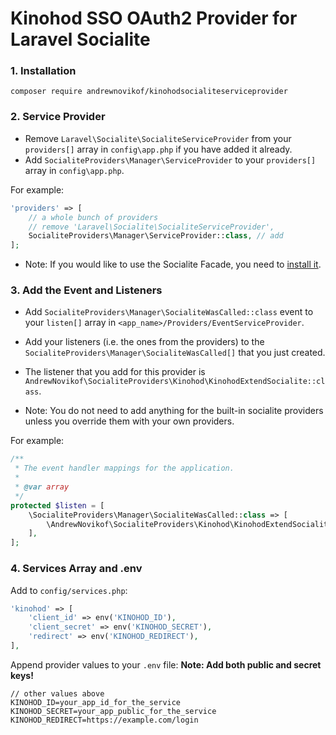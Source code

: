 # Kinohod SSO OAuth2 Provider for Laravel Socialite

### 1. Installation

`composer require andrewnovikof/kinohodsocialiteserviceprovider`

### 2. Service Provider

* Remove `Laravel\Socialite\SocialiteServiceProvider` from your `providers[]` array in `config\app.php` if you have added it already.
* Add `SocialiteProviders\Manager\ServiceProvider` to your `providers[]` array in `config\app.php`.

For example:
```php
'providers' => [
    // a whole bunch of providers
    // remove 'Laravel\Socialite\SocialiteServiceProvider',
    SocialiteProviders\Manager\ServiceProvider::class, // add
];
```
* Note: If you would like to use the Socialite Facade, you need to [install it](http://laravel.com/docs/5.2/authentication#social-authentication).

### 3. Add the Event and Listeners

* Add `SocialiteProviders\Manager\SocialiteWasCalled::class` event to your `listen[]` array in `<app_name>/Providers/EventServiceProvider`.

* Add your listeners (i.e. the ones from the providers) to the `SocialiteProviders\Manager\SocialiteWasCalled[]` that you just created.

* The listener that you add for this provider is `AndrewNovikof\SocialiteProviders\Kinohod\KinohodExtendSocialite::class`.

* Note: You do not need to add anything for the built-in socialite providers unless you override them with your own providers.

For example:
```php
/**
 * The event handler mappings for the application.
 *
 * @var array
 */
protected $listen = [
    \SocialiteProviders\Manager\SocialiteWasCalled::class => [
        \AndrewNovikof\SocialiteProviders\Kinohod\KinohodExtendSocialite::class
    ],
];
```

### 4. Services Array and .env

Add to `config/services.php`:
```php
'kinohod' => [
    'client_id' => env('KINOHOD_ID'),
    'client_secret' => env('KINOHOD_SECRET'),
    'redirect' => env('KINOHOD_REDIRECT'),  
],
```

Append provider values to your `.env` file:
**Note: Add both public and secret keys!**
```
// other values above
KINOHOD_ID=your_app_id_for_the_service
KINOHOD_SECRET=your_app_public_for_the_service
KINOHOD_REDIRECT=https://example.com/login
```
